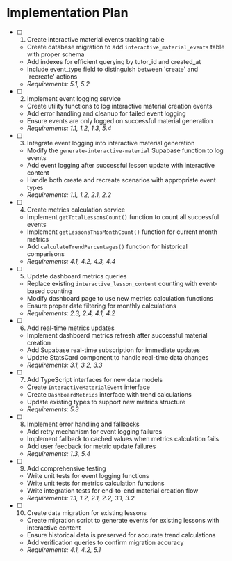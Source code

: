 # Implementation Plan

- [ ] 1. Create interactive material events tracking table
  - Create database migration to add `interactive_material_events` table with proper schema
  - Add indexes for efficient querying by tutor_id and created_at
  - Include event_type field to distinguish between 'create' and 'recreate' actions
  - _Requirements: 5.1, 5.2_

- [ ] 2. Implement event logging service
  - Create utility functions to log interactive material creation events
  - Add error handling and cleanup for failed event logging
  - Ensure events are only logged on successful material generation
  - _Requirements: 1.1, 1.2, 1.3, 5.4_

- [ ] 3. Integrate event logging into interactive material generation
  - Modify the `generate-interactive-material` Supabase function to log events
  - Add event logging after successful lesson update with interactive content
  - Handle both create and recreate scenarios with appropriate event types
  - _Requirements: 1.1, 1.2, 2.1, 2.2_

- [ ] 4. Create metrics calculation service
  - Implement `getTotalLessonsCount()` function to count all successful events
  - Implement `getLessonsThisMonthCount()` function for current month metrics
  - Add `calculateTrendPercentages()` function for historical comparisons
  - _Requirements: 4.1, 4.2, 4.3, 4.4_

- [ ] 5. Update dashboard metrics queries
  - Replace existing `interactive_lesson_content` counting with event-based counting
  - Modify dashboard page to use new metrics calculation functions
  - Ensure proper date filtering for monthly calculations
  - _Requirements: 2.3, 2.4, 4.1, 4.2_

- [ ] 6. Add real-time metrics updates
  - Implement dashboard metrics refresh after successful material creation
  - Add Supabase real-time subscription for immediate updates
  - Update StatsCard component to handle real-time data changes
  - _Requirements: 3.1, 3.2, 3.3_

- [ ] 7. Add TypeScript interfaces for new data models
  - Create `InteractiveMaterialEvent` interface
  - Create `DashboardMetrics` interface with trend calculations
  - Update existing types to support new metrics structure
  - _Requirements: 5.3_

- [ ] 8. Implement error handling and fallbacks
  - Add retry mechanism for event logging failures
  - Implement fallback to cached values when metrics calculation fails
  - Add user feedback for metric update failures
  - _Requirements: 1.3, 5.4_

- [ ] 9. Add comprehensive testing
  - Write unit tests for event logging functions
  - Write unit tests for metrics calculation functions
  - Write integration tests for end-to-end material creation flow
  - _Requirements: 1.1, 1.2, 2.1, 2.2, 3.1, 3.2_

- [ ] 10. Create data migration for existing lessons
  - Create migration script to generate events for existing lessons with interactive content
  - Ensure historical data is preserved for accurate trend calculations
  - Add verification queries to confirm migration accuracy
  - _Requirements: 4.1, 4.2, 5.1_